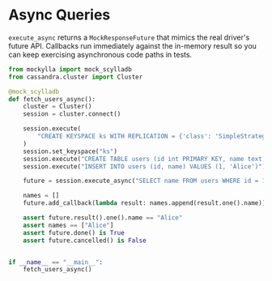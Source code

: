 # Async Queries

`execute_async` returns a `MockResponseFuture` that mimics the real driver's future API. Callbacks run immediately against the in-memory result so you can keep exercising asynchronous code paths in tests.

```python
from mockylla import mock_scylladb
from cassandra.cluster import Cluster

@mock_scylladb
def fetch_users_async():
    cluster = Cluster()
    session = cluster.connect()

    session.execute(
        "CREATE KEYSPACE ks WITH REPLICATION = {'class': 'SimpleStrategy', 'replication_factor': 1}"
    )
    session.set_keyspace("ks")
    session.execute("CREATE TABLE users (id int PRIMARY KEY, name text)")
    session.execute("INSERT INTO users (id, name) VALUES (1, 'Alice')")

    future = session.execute_async("SELECT name FROM users WHERE id = 1")

    names = []
    future.add_callback(lambda result: names.append(result.one().name))

    assert future.result().one().name == "Alice"
    assert names == ["Alice"]
    assert future.done() is True
    assert future.cancelled() is False


if __name__ == "__main__":
    fetch_users_async()
```
